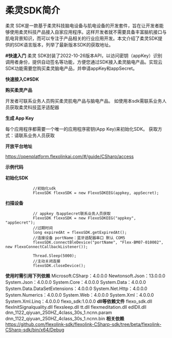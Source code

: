 
# **柔灵SDK简介**
柔灵 SDK是一款基于柔灵科技脑电设备与肌电设备的开发套件，旨在让开发者能够使用柔灵科技产品接入自家应用程序。这样开发者就不需要具备丰富脑机接口与肌电背景知识，而可以专注于产品相关的行业应用开发。本文介绍了柔灵SDK提供的SDK语言版本，列举了最新版本SDK的获取地址。

**#快速入门**
柔灵 SDK封装了2022-10-26版本API，以访问密钥（appKey）识别调用者身份，提供自动签名等功能，方便您通过SDK接入柔灵脑电产品。实现云SDK功能需要您购买柔灵脑电产品，并申请appKey和appSecret。


**快速接入C#SDK**

**购买柔灵产品**

开发者可联系业务人员购买柔灵肌电产品与脑电产品。
如使用本sdk需联系业务人员获取柔灵科技蓝牙适配器

**生成 App Key**

每个应用程序都需要一个唯一的应用程序密钥(App Key)来初始化SDK。
获取方式：请联系业务人员获取

**开放平台地址**

https://openplatform.flexolinkai.com/#/guide/CSharp/access


**示例代码**

**初始化SDK**

```
            //初始化sdk
            FlexoSDK flexoSDK = new FlexoSDKEEG(appkey, appSecret);
```

**扫描设备**



```
          	// appkey 与appSecret联系业务人员获取 
            FlexoSDK flexoSDK = new FlexoSDKEEG("appkey", "appSecret");
            //过期时间
            long expiredAt = flexoSDK.getExpiredAt();
            //连接设备 portName：蓝牙适配器串口 默认 COM5
            flexoSDK.connectBleDevice("portName", "Flex-BM07-010002", new FlexoConnectCallbackListener());

            Thread.Sleep(5000);
            //主动关闭连接
            flexoSDK.closeDevice();
 ```
**使用时需引用下列依赖**
Microsoft.CSharp：4.0.0.0
Newtonsoft.Json：13.0.0.0
System.Json：4.0.0.0
System.Core：4.0.0.0
System.Data：4.0.0.0
System.Data.DataSetExtensions：4.0.0.0
System.Net.Http：4.0.0.0
System.Numerics：4.0.0.0
System.Web：4.0.0.0
System.Xml：4.0.0.0
System.Xml.Linq：4.0.0.0
flexo_sdk:1.0.0.0
**dll等依赖文件**
flexo_sdk.dll
flexInitSignalquality.dll
flexsleep.dll
tt.dll
flexmeditation.dll
edlDll.dll
dnn_1122_qiyuan_250HZ_4class_30s_1.ncnn.param
dnn_1122_qiyuan_250HZ_4class_30s_1.ncnn.bin
**相关依赖**
https://github.com/flexolink-sdk/flexolink-CSharp-sdk/tree/beta/flexolink-CSharp-sdk/bin/x64/Debug
